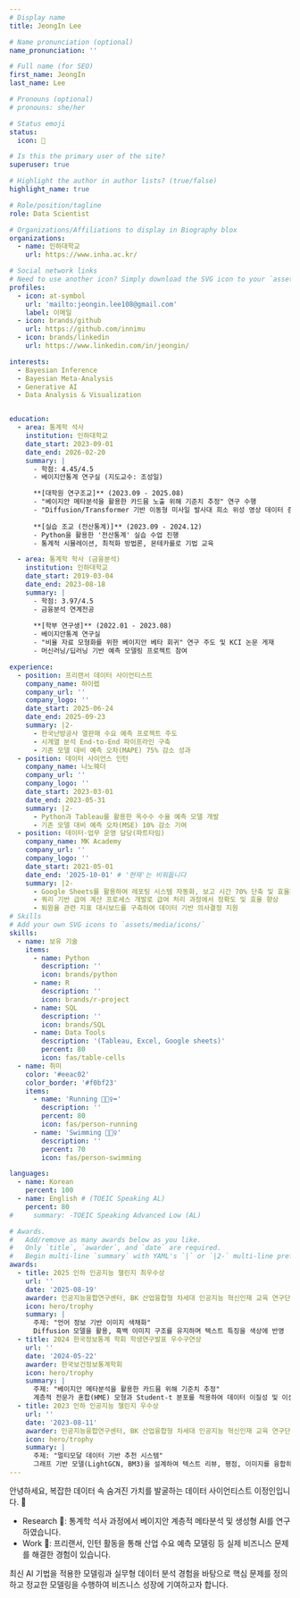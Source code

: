 ```yaml
---
# Display name
title: JeongIn Lee

# Name pronunciation (optional)
name_pronunciation: ''

# Full name (for SEO)
first_name: JeongIn
last_name: Lee

# Pronouns (optional)
# pronouns: she/her

# Status emoji
status:
  icon: 🚀

# Is this the primary user of the site?
superuser: true

# Highlight the author in author lists? (true/false)
highlight_name: true

# Role/position/tagline
role: Data Scientist

# Organizations/Affiliations to display in Biography blox
organizations:
  - name: 인하대학교
    url: https://www.inha.ac.kr/

# Social network links
# Need to use another icon? Simply download the SVG icon to your `assets/media/icons/` folder.
profiles:
  - icon: at-symbol
    url: 'mailto:jeongin.lee108@gmail.com'
    label: 이메일
  - icon: brands/github
    url: https://github.com/innimu
  - icon: brands/linkedin
    url: https://www.linkedin.com/in/jeongin/

interests:
  - Bayesian Inference
  - Bayesian Meta-Analysis
  - Generative AI 
  - Data Analysis & Visualization


education:
  - area: 통계학 석사 
    institution: 인하대학교
    date_start: 2023-09-01
    date_end: 2026-02-20
    summary: |
      - 학점: 4.45/4.5
      - 베이지안통계 연구실 (지도교수: 조성일)

      **[대학원 연구조교]** (2023.09 - 2025.08)
      - "베이지안 메타분석을 활용한 카드뮴 노출 위해 기준치 추정" 연구 수행
      - "Diffusion/Transformer 기반 이동형 미사일 발사대 희소 위성 영상 데이터 증강 및 복원" 연구 수행
      
      **[실습 조교 (전산통계)]** (2023.09 - 2024.12)
      - Python을 활용한 '전산통계' 실습 수업 진행
      - 통계적 시뮬레이션, 최적화 방법론, 몬테카를로 기법 교육

  - area: 통계학 학사 (금융분석)
    institution: 인하대학교
    date_start: 2019-03-04
    date_end: 2023-08-18
    summary: |
      - 학점: 3.97/4.5
      - 금융분석 연계전공
      
      **[학부 연구생]** (2022.01 - 2023.08)
      - 베이지안통계 연구실
      - "비율 자료 모형화를 위한 베이지안 베타 회귀" 연구 주도 및 KCI 논문 게재
      - 머신러닝/딥러닝 기반 예측 모델링 프로젝트 참여

experience:
  - position: 프리랜서 데이터 사이언티스트
    company_name: 하이렙
    company_url: ''
    company_logo: ''
    date_start: 2025-06-24
    date_end: 2025-09-23
    summary: |2-
      - 한국난방공사 열판매 수요 예측 프로젝트 주도
      - 시계열 분석 End-to-End 파이프라인 구축
      - 기존 모델 대비 예측 오차(MAPE) 75% 감소 성과
  - position: 데이터 사이언스 인턴
    company_name: 나노웨더
    company_url: ''
    company_logo: ''
    date_start: 2023-03-01
    date_end: 2023-05-31
    summary: |2-
      - Python과 Tableau를 활용한 옥수수 수율 예측 모델 개발
      - 기존 모델 대비 예측 오차(MSE) 10% 감소 기여
  - position: 데이터·업무 운영 담당(파트타임)
    company_name: MK Academy
    company_url: ''
    company_logo: ''
    date_start: 2021-05-01
    date_end: '2025-10-01' # '현재'는 비워둡니다
    summary: |2-
      - Google Sheets를 활용하여 레포팅 시스템 자동화, 보고 시간 70% 단축 및 효율화 
      - 쿼리 기반 급여 계산 프로세스 개발로 급여 처리 과정에서 정확도 및 효율 향상 
      - 퇴원율 관련 지표 대시보드를 구축하여 데이터 기반 의사결정 지원
# Skills
# Add your own SVG icons to `assets/media/icons/`
skills:
  - name: 보유 기술
    items:
      - name: Python
        description: ''
        icon: brands/python
      - name: R
        description: ''
        icon: brands/r-project
      - name: SQL
        description: ''
        icon: brands/SQL
      - name: Data Tools
        description: '(Tableau, Excel, Google sheets)'
        percent: 80
        icon: fas/table-cells
  - name: 취미
    color: '#eeac02'
    color_border: '#f0bf23'
    items:
      - name: 'Running 🏃🏻‍♀️‍➡️' 
        description: ''
        percent: 80
        icon: fas/person-running
      - name: 'Swimming 🏊🏻‍♀️'  
        description: ''
        percent: 70
        icon: fas/person-swimming

languages:
  - name: Korean
    percent: 100
  - name: English # (TOEIC Speaking AL)
    percent: 80
#     summary: -TOEIC Speaking Advanced Low (AL)

# Awards.
#   Add/remove as many awards below as you like.
#   Only `title`, `awarder`, and `date` are required.
#   Begin multi-line `summary` with YAML's `|` or `|2-` multi-line prefix and indent 2 spaces below.
awards:
  - title: 2025 인하 인공지능 챌린지 최우수상
    url: ''
    date: '2025-08-19'
    awarder: 인공지능융합연구센터, BK 산업융합형 차세대 인공지능 혁신인재 교육 연구단
    icon: hero/trophy
    summary: |
      주제: "언어 정보 기반 이미지 색채화"
      Diffusion 모델을 활용, 흑백 이미지 구조를 유지하며 텍스트 특징을 색상에 반영
  - title: 2024 한국정보통계 학회 학생연구발표 우수구연상
    url: ''
    date: '2024-05-22'
    awarder: 한국보건정보통계학회
    icon: hero/trophy
    summary: |
      주제: "베이지안 메타분석을 활용한 카드뮴 위해 기준치 추정"
      계층적 전문가 혼합(HME) 모형과 Student-t 분포를 적용하여 데이터 이질성 및 이상치 문제를 해결하고 통계적 강건성 확보
  - title: 2023 인하 인공지능 챌린지 우수상
    url: ''
    date: '2023-08-11'
    awarder: 인공지능융합연구센터, BK 산업융합형 차세대 인공지능 혁신인재 교육 연구단
    icon: hero/trophy
    summary: |
      주제: "멀티모달 데이터 기반 추천 시스템"
      그래프 기반 모델(LightGCN, BM3)을 설계하여 텍스트 리뷰, 평점, 이미지를 융합하고 추천 정확도(NDCG) 향상
---
```

안녕하세요, 복잡한 데이터 속 숨겨진 가치를 발굴하는 데이터 사이언티스트 이정인입니다. 👋

- Research 🔬: 통계학 석사 과정에서 베이지안 계층적 메타분석 및 생성형 AI를 연구하였습니다.
- Work 💼: 프리랜서, 인턴 활동을 통해 산업 수요 예측 모델링 등 실제 비즈니스 문제를 해결한 경험이 있습니다.

최신 AI 기법을 적용한 모델링과 실무형 데이터 분석 경험을 바탕으로 핵심 문제를 정의하고 정교한 모델링을 수행하여 비즈니스 성장에 기여하고자 합니다.